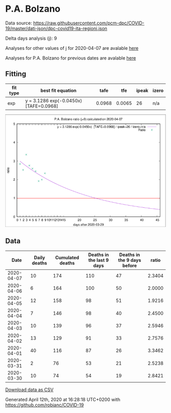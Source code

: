 # P.A. Bolzano

Data source: https://raw.githubusercontent.com/pcm-dpc/COVID-19/master/dati-json/dpc-covid19-ita-regioni.json

Delta days analysis (j): 9

Analyses for other values of j for 2020-04-07 are avalable [here](../README.md)

Analyses for P.A. Bolzano for previous dates are avalable [here](../../README.md)

## Fitting 
|fit type|best fit equation|tafe|tfe|ipeak|izero|
|-------|-----|--------|------|---|---|
|exp|y = 3.1286 exp(-0.0450x)  [TAFE=0.0968]|0.0968|0.0065|26|n/a|

![Plot](COVID-19_p.a._bolzano_j9_2020-04-07.png)

## Data
|Date|Daily deaths|Cumulated deaths|Deaths in the last 9 days|Deaths in the 9 days before|ratio|
|----|----------|-----------|-------|--------------------|-----|
|2020-04-07|10|174|110|47|2.3404|
|2020-04-06|6|164|100|50|2.0000|
|2020-04-05|12|158|98|51|1.9216|
|2020-04-04|7|146|98|40|2.4500|
|2020-04-03|10|139|96|37|2.5946|
|2020-04-02|13|129|91|33|2.7576|
|2020-04-01|40|116|87|26|3.3462|
|2020-03-31|2|76|53|21|2.5238|
|2020-03-30|10|74|54|19|2.8421|

[Download data as CSV](COVID-19_p.a._bolzano_j9_2020-04-07.csv)

Generated April 12th, 2020 at 16:28:18 UTC+0200 with https://github.com/robianc/COVID-19
